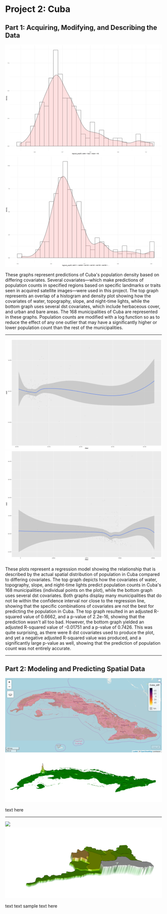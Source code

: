 # Project 2: Cuba 

## Part 1: Acquiring, Modifying, and Describing the Data
![](project2_combinedhisto_1.png)
![](project2_combinedhisto_2.png)

These graphs represent predictions of Cuba's population density based on differing covariates. Several covariates—which make predictions of population counts in specified regions based on specific landmarks or traits seen in acquired satellite images—were used in this project. The top graph represents an overlap of a histogram and density plot showing how the covariates of water, topography, slope, and night-time lights, while the bottom graph uses several dst covariates, which include herbaceous cover, and urban and bare areas. The 168 municipalities of Cuba are represented in these graphs. Population counts are modified with a log function so as to reduce the effect of any one outlier that may have a significantly higher or lower population count than the rest of the municipalities.  

***

![](project2_linmod_1.png)
![](project2_linmod_2.png)

These plots represent a regression model showing the relationship that is described by the actual spatial distribution of population in Cuba compared to differing covariates. The top graph depicts how the covariates of water, topography, slope, and night-time lights predict population counts in Cuba's 168 municipalities (individual points on the plot), while the bottom graph uses several dst covariates. Both graphs display many municipalities that do not lie within the confidence interval nor close to the regression line, showing that the specific combinations of covariates are not the best for predicting the population in Cuba. The top graph resulted in an adjusted R-squared value of 0.6662, and a p-value of 2.2e-16, showing that the prediction wasn't all too bad. However, the bottom graph yielded an adjusted R-squared value of -0.01751 and a p-value of 0.7426. This was quite surprising, as there were 8 dst covariates used to produce the plot, and yet a negative adjusted R-squared value was produced, and a significantly large p-value as well, showing that the prediction of population count was not entirely accurate.  

***

## Part 2: Modeling and Predicting Spatial Data
![](Cuba_mapview3.png)
![](Cuba_rastervis.png)

text here

***


![](Santiago_de_Cuba_adm1_mapview.png)
![](Santiago_de_cuba_adm1_rastervis.png)

text text sample text here





